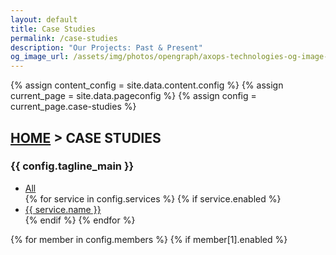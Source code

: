 ```yaml
---
layout: default
title: Case Studies
permalink: /case-studies
description: "Our Projects: Past & Present"
og_image_url: /assets/img/photos/opengraph/axops-technologies-og-image-v1.jpg
---
```

{% assign content_config = site.data.content.config %}
{% assign current_page = site.data.pageconfig %}
{% assign config = current_page.case-studies %}

  <div class="content-wrapper">
    <!-- .content-wrapper -->
    <section class="wrapper bg-light wrapper-border">
        <div class="container py-14 py-md-16">
            <div class="row mb-3">
                <div class="col-md-10 col-lg-12 col-xl-10 col-xxl-9 mx-auto text-center" data-cues="slideInDown" data-group="page-title" data-delay="50">
                    <h2 class="fs-15 text-uppercase text-muted mb-3"><a href="{{ site.url }}">HOME</a> > CASE STUDIES</h2>
                    <h3 class="display-4 mb-7 px-lg-19 px-xl-18">{{ config.tagline_main }}</h3>
                    <p>
                      <ul class="list-inline mb-0">
                        <li class="list-inline-item me-1 mb-2">
                          <a href="{{ config.page_slug }}"><span class="btn btn-soft-ash btn-sm rounded bg-blue text-white">All</span></a>
                        </li>
                        {% for service in config.services %}
                        {% if service.enabled %}
                        <li class="list-inline-item me-1 mb-2">
                          <a href="{{ service.slug }}"><span class="btn btn-soft-ash btn-sm rounded text-blue">{{ service.name }}</span></a>
                        </li>
                        {% endif %}
                        {% endfor %}
                      </ul>
                    </p>
                </div>
                <!--/column -->
            </div>
            <!--/.row -->
            <div class="row grid-view gx-md-8 gx-xl-10 gy-8 gy-lg-8" data-cue="slideInDown" data-delay="700">
                {% for member in config.members %}
                {% if member[1].enabled %}
                <div class="col-md-6 col-lg-4">
                    <div class="position-relative">
                    <div class="shape rounded bg-soft-blue rellax d-md-block" data-rellax-speed="0" style="bottom: -0.75rem; right: -0.75rem; width: 98%; height: 98%; z-index:0"></div>
                    <div class="card">
                        <figure class="card-img-top"><a href="{{ site.url }}/case-studies/{{ member[1].slug }}"><img class="img-fluid" src="{{ member[1].image_src }}" srcset="{{ member[1].image_src }}" alt="" /></a></figure>
                        <div class="card-body px-6 py-5">
                        <h4 class="mb-1"><a href="{{ site.url }}/case-studies/{{ member[1].slug }}">{{ member[1].title }}</a></h4>
                        <p class="mb-0" style="color: inherit;">{{ member[1].subtitle }}</p>
                        <p>
                          <ul class="list-inline mb-0">
                            {% for tech in member[1].technologies %}
                            <li class="list-inline-item me-1 mb-2">
                              <span class="btn btn-soft-ash btn-sm rounded">{{ tech }}</span>
                            </li>
                            {% endfor %}
                          </ul>
                        </p>
                        <p>
                          <div class="post-category text-line text-blue">SERVICE: {{ member[1].service }}</div><br />
                          <div class="post-category text-line text-green">INDUSTRY: {{ member[1].industry }}</div><br />
                          <div class="post-category text-line text-ash">SCALE: {{ member[1].scale }}</div>
                        </p>
                        </div>
                        <!--/.card-body -->
                    </div>
                    <!-- /.card -->
                    </div>
                    <!-- /div -->
                </div>
                {% endif %}
                {% endfor %}
                <div class="col-md-6 col-lg-4">
                    <div class="position-relative">
                    <div class="shape rounded bg-soft-blue rellax d-md-block" data-rellax-speed="0" style="bottom: -0.75rem; right: -0.75rem; width: 98%; height: 98%; z-index:0"></div>
                    <div class="card">
                        <figure class="card-img-top"><img class="img-fluid" src="{{ site.url }}/assets/img/illustrations/custom/devops-automation.jpg" srcset="{{ site.url }}/assets/img/illustrations/custom/devops-automation.jpg" alt="" /></figure>
                        <div class="card-body px-6 py-5">
                        <h4 class="mb-1">More case studies enroute &#128077;</h4>
                        <p class="mb-0" style="color: inherit;">This section is pending completion, please stand by. Thank you for your interest!</p>
                        </div>
                        <!--/.card-body -->
                    </div>
                    <!-- /.card -->
                    </div>
                    <!-- /div -->
                </div>
                <!--/column -->
            </div>
            <!--/.row -->
        </div>
        <!-- /.container -->
    </section>
    <!-- /section -->
    {% include contact-form.html %}
  </div>
  <!-- /.content-wrapper -->